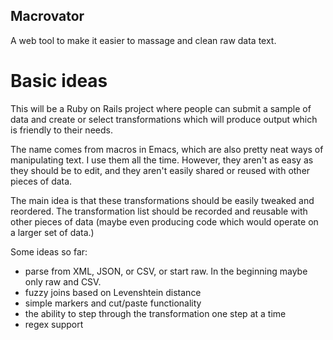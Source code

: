 ## Macrovator
A web tool to make it easier to massage and clean raw data text.

# Basic ideas
This will be a Ruby on Rails project where people can submit a sample of data and create or select transformations which will produce output which is friendly to their needs.

The name comes from macros in Emacs, which are also pretty neat ways of manipulating text. I use them all the time. However, they aren't as easy as they should be to edit, and they aren't easily shared or reused with other pieces of data.

The main idea is that these transformations should be easily tweaked and reordered. The transformation list should be recorded and reusable with other pieces of data (maybe even producing code which would operate on a larger set of data.)

Some ideas so far:
- parse from XML, JSON, or CSV, or start raw. In the beginning maybe only raw and CSV.
- fuzzy joins based on Levenshtein distance
- simple markers and cut/paste functionality
- the ability to step through the transformation one step at a time
- regex support





